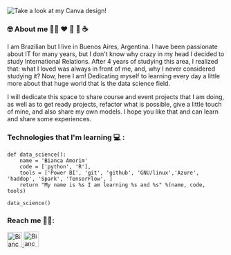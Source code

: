 
![Take a look at my Canva design!](https://user-images.githubusercontent.com/59603723/96593169-91da7a00-12bf-11eb-9fb6-97667dc21979.png)

### :nerd_face: About me :rainbow_flag:  :heart: :sushi: :chocolate_bar: :coffee: 

I am Brazilian but I live in Buenos Aires, Argentina. I have been passionate about IT for many years, but I don't know why crazy in my head I decided to study International Relations. After 4 years of studying this area, I realized that: what I loved was always in front of me, and, why I never considered studying it? Now, here I am! Dedicating myself to learning every day a little more about that huge world that is the data science field.  


I will dedicate this space to share course and event projects that I am doing, as well as to get ready projects, refactor what is possible, give a little touch of mine, and also share my own models. I hope you like that and can learn and share some experiences. 






### Technologies that I'm learning :computer: :

```Py
def data_science():
    name = 'Bianca Amorim'
    code = ['python', 'R'],
    tools = ['Power BI', 'git', 'github', 'GNU/linux','Azure', 'haddop', 'Spark', 'TensorFlow', ]
    return "My name is %s I am learning %s and %s" %(name, code, tools)

data_science()
```






### Reach me :female_detective::

<p>
  <a href="http://www.linkedin.com/in/amorimbiadev">
    <img src="https://user-images.githubusercontent.com/59603723/96601831-c3a40e80-12c8-11eb-96de-d5c66cddcb28.png" alt="Bianca Amorim's LinkedIn Profile" height="34" width="34">
  </a>
  
   <a href="https://mobile.twitter.com/dev_amorim">
    <img src="https://user-images.githubusercontent.com/59603723/96600833-c18d8000-12c7-11eb-9d07-22f81040184f.png" alt="Bianca Amorim's LinkedIn Profile" height="35" width="35">
  </a>
</p>
